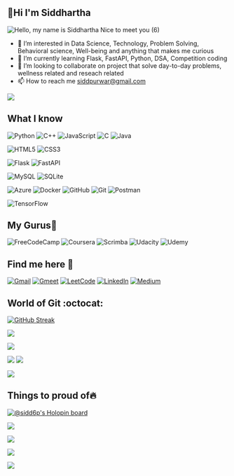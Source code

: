 ## __👋Hi I'm Siddhartha__


![Hello, my name is Siddhartha Nice to meet you  (6)](https://user-images.githubusercontent.com/91800813/236804973-5897640c-64f7-420f-b9af-e9c3ffa43e44.png)

- 👀 I’m interested in Data Science, Technology, Problem Solving, Behavioral science, Well-being and anything that makes me curious 
- 🌱 I’m currently learning Flask, FastAPI, Python, DSA, Competition coding
- 💞️ I’m looking to collaborate on project that solve day-to-day problems, wellness related and reseach related
- 📫 How to reach me siddpurwar@gmail.com

<img src="https://komarev.com/ghpvc/?username=sidd6p&color=green">


## __What I know__

![Python](https://img.shields.io/badge/python-3670A0?style=for-the-badge&logo=python&logoColor=ffdd54)
![C++](https://img.shields.io/badge/c++-%2300599C.svg?style=for-the-badge&logo=c%2B%2B&logoColor=white)
![JavaScript](https://img.shields.io/badge/javascript-%23323330.svg?style=for-the-badge&logo=javascript&logoColor=%23F7DF1E)
![C](https://img.shields.io/badge/c-%2300599C.svg?style=for-the-badge&logo=c&logoColor=white)
![Java](https://img.shields.io/badge/java-%23ED8B00.svg?style=for-the-badge&logo=java&logoColor=white)


![HTML5](https://img.shields.io/badge/html5-%23E34F26.svg?style=for-the-badge&logo=html5&logoColor=white)
![CSS3](https://img.shields.io/badge/css3-%231572B6.svg?style=for-the-badge&logo=css3&logoColor=white)


![Flask](https://img.shields.io/badge/flask-%23000.svg?style=for-the-badge&logo=flask&logoColor=white)
![FastAPI](https://img.shields.io/badge/FastAPI-005571?style=for-the-badge&logo=fastapi)


![MySQL](https://img.shields.io/badge/mysql-%2300f.svg?style=for-the-badge&logo=mysql&logoColor=white)
![SQLite](https://img.shields.io/badge/sqlite-%2307405e.svg?style=for-the-badge&logo=sqlite&logoColor=white)

![Azure](https://img.shields.io/badge/azure-%230072C6.svg?style=for-the-badge&logo=microsoftazure&logoColor=white)
![Docker](https://img.shields.io/badge/docker-%230db7ed.svg?style=for-the-badge&logo=docker&logoColor=white)
![GitHub](https://img.shields.io/badge/github-%23121011.svg?style=for-the-badge&logo=github&logoColor=white)
![Git](https://img.shields.io/badge/git-%23F05033.svg?style=for-the-badge&logo=git&logoColor=white)
![Postman](https://img.shields.io/badge/Postman-FF6C37?style=for-the-badge&logo=postman&logoColor=white)

![TensorFlow](https://img.shields.io/badge/TensorFlow-%23FF6F00.svg?style=for-the-badge&logo=TensorFlow&logoColor=white)


## __My Gurus🙏__

![FreeCodeCamp](https://img.shields.io/badge/Freecodecamp-%23123.svg?&style=for-the-badge&logo=freecodecamp&logoColor=green)
![Coursera](https://img.shields.io/badge/Coursera-%230056D2.svg?style=for-the-badge&logo=Coursera&logoColor=white)
![Scrimba](https://img.shields.io/badge/scrimba-2B283A?style=for-the-badge&logo=scrimba&logoColor=white)
![Udacity](https://img.shields.io/badge/Udacity-grey?style=for-the-badge&logo=udacity&logoColor=#5FCFEE)
![Udemy](https://img.shields.io/badge/Udemy-EC5252?style=for-the-badge&logo=Udemy&logoColor=white)

## __Find me here 📍__

[![Gmail](https://img.shields.io/badge/Gmail-D14836?style=for-the-badge&logo=gmail&logoColor=white)](mailto:siddpurwar@gmail.com)
[![Gmeet](https://img.shields.io/badge/Google%20Meet-00897B?style=for-the-badge&logo=google-meet&logoColor=white)](https://calendly.com/siddp6)
[![LeetCode](https://img.shields.io/badge/LeetCode-000000?style=for-the-badge&logo=LeetCode&logoColor=#d16c06)](https://leetcode.com/siddp6/)
[![LinkedIn](https://img.shields.io/badge/linkedin-%230077B5.svg?style=for-the-badge&logo=linkedin&logoColor=white)](https://www.linkedin.com/in/siddhartha-purwar/)
[![Medium](https://img.shields.io/badge/Medium-12100E?style=for-the-badge&logo=medium&logoColor=white)](https://siddp6.medium.com/)


## __World of Git :octocat:__   
[![GitHub Streak](https://github-readme-streak-stats.herokuapp.com?user=sidd6p&theme=tokyonight&hide_border=true)](https://git.io/streak-stats)

![](http://github-profile-summary-cards.vercel.app/api/cards/most-commit-language?username=sidd6p&theme=tokyonight)
<!-- ![](http://github-profile-summary-cards.vercel.app/api/cards/repos-per-language?username=sidd6p&theme=tokyonight) -->

![](https://github-readme-stats.vercel.app/api?username=sidd6p&theme=tokyonight&show_icons=true&locale=en&layout=compact)


![](https://activity-graph.herokuapp.com/graph?username=sidd6p&theme=black)
![](https://github-profile-summary-cards.vercel.app/api/cards/profile-details?username=sidd6p&theme=tokyonight)

![](http://github-profile-summary-cards.vercel.app/api/cards/productive-time?username=sidd6p&theme=tokyonight&utcOffset=8)

## __Things to proud of🔥__  
[![@sidd6p's Holopin board](https://holopin.me/sidd6p)](https://holopin.io/@sidd6p)

![](https://github-profile-trophy.vercel.app/?username=sidd6p&theme=tokyonight)

![](https://leetcard.jacoblin.cool/siddp6?ext=contest)

![](https://user-images.githubusercontent.com/91800813/236804697-b2f7a463-f1fe-4429-b5fb-4864d9614ccc.png)


![](https://user-images.githubusercontent.com/91800813/236803971-d2f9ba79-b1ed-4e74-aac6-cd0cd031765c.png)
